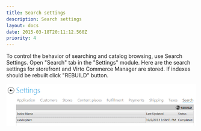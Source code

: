 ```yaml
---
title: Search settings
description: Search settings
layout: docs
date: 2015-03-18T20:11:12.560Z
priority: 4
---
```

To control the behavior of searching and catalog browsing, use Search Settings. Open "Search" tab in the "Settings" module. Here are the search settings for storefront and Virto Commerce Manager are stored. If indexes should be rebuilt click "REBUILD" button.

<img src="../../../../assets/images/docs/image2013-10-2_16_59_45.png" />